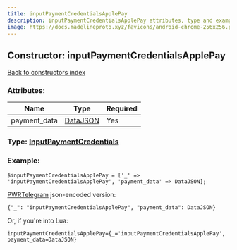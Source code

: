 ```yaml
---
title: inputPaymentCredentialsApplePay
description: inputPaymentCredentialsApplePay attributes, type and example
image: https://docs.madelineproto.xyz/favicons/android-chrome-256x256.png
---
```

## Constructor: inputPaymentCredentialsApplePay  
[Back to constructors index](index.md)



### Attributes:

| Name     |    Type       | Required |
|----------|---------------|----------|
|payment\_data|[DataJSON](../types/DataJSON.md) | Yes|



### Type: [InputPaymentCredentials](../types/InputPaymentCredentials.md)


### Example:

```
$inputPaymentCredentialsApplePay = ['_' => 'inputPaymentCredentialsApplePay', 'payment_data' => DataJSON];
```  

[PWRTelegram](https://pwrtelegram.xyz) json-encoded version:

```
{"_": "inputPaymentCredentialsApplePay", "payment_data": DataJSON}
```


Or, if you're into Lua:  


```
inputPaymentCredentialsApplePay={_='inputPaymentCredentialsApplePay', payment_data=DataJSON}

```



